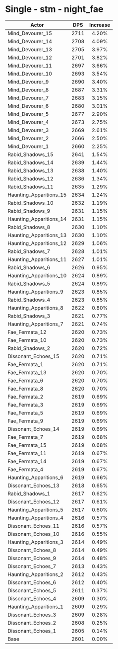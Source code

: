 # Single - stm - night_fae
| Actor | DPS | Increase |
|---|:---:|:---:|
|Mind_Devourer_15|2711|4.20%|
|Mind_Devourer_14|2708|4.09%|
|Mind_Devourer_13|2705|3.97%|
|Mind_Devourer_12|2701|3.82%|
|Mind_Devourer_11|2697|3.66%|
|Mind_Devourer_10|2693|3.54%|
|Mind_Devourer_9|2690|3.40%|
|Mind_Devourer_8|2687|3.31%|
|Mind_Devourer_7|2683|3.15%|
|Mind_Devourer_6|2680|3.01%|
|Mind_Devourer_5|2677|2.90%|
|Mind_Devourer_4|2673|2.75%|
|Mind_Devourer_3|2669|2.61%|
|Mind_Devourer_2|2666|2.50%|
|Mind_Devourer_1|2660|2.25%|
|Rabid_Shadows_15|2641|1.54%|
|Rabid_Shadows_14|2639|1.44%|
|Rabid_Shadows_13|2638|1.40%|
|Rabid_Shadows_12|2636|1.34%|
|Rabid_Shadows_11|2635|1.29%|
|Haunting_Apparitions_15|2634|1.24%|
|Rabid_Shadows_10|2632|1.19%|
|Rabid_Shadows_9|2631|1.15%|
|Haunting_Apparitions_14|2631|1.15%|
|Rabid_Shadows_8|2630|1.10%|
|Haunting_Apparitions_13|2630|1.10%|
|Haunting_Apparitions_12|2629|1.06%|
|Rabid_Shadows_7|2628|1.01%|
|Haunting_Apparitions_11|2627|1.01%|
|Rabid_Shadows_6|2626|0.95%|
|Haunting_Apparitions_10|2624|0.89%|
|Rabid_Shadows_5|2624|0.89%|
|Haunting_Apparitions_9|2623|0.85%|
|Rabid_Shadows_4|2623|0.85%|
|Haunting_Apparitions_8|2622|0.80%|
|Rabid_Shadows_3|2621|0.77%|
|Haunting_Apparitions_7|2621|0.74%|
|Fae_Fermata_12|2620|0.73%|
|Fae_Fermata_10|2620|0.73%|
|Rabid_Shadows_2|2620|0.72%|
|Dissonant_Echoes_15|2620|0.71%|
|Fae_Fermata_1|2620|0.71%|
|Fae_Fermata_13|2620|0.70%|
|Fae_Fermata_6|2620|0.70%|
|Fae_Fermata_8|2620|0.70%|
|Fae_Fermata_2|2619|0.69%|
|Fae_Fermata_3|2619|0.69%|
|Fae_Fermata_5|2619|0.69%|
|Fae_Fermata_9|2619|0.69%|
|Dissonant_Echoes_14|2619|0.69%|
|Fae_Fermata_7|2619|0.68%|
|Fae_Fermata_15|2619|0.68%|
|Fae_Fermata_11|2619|0.67%|
|Fae_Fermata_14|2619|0.67%|
|Fae_Fermata_4|2619|0.67%|
|Haunting_Apparitions_6|2619|0.66%|
|Dissonant_Echoes_13|2618|0.65%|
|Rabid_Shadows_1|2617|0.62%|
|Dissonant_Echoes_12|2617|0.61%|
|Haunting_Apparitions_5|2617|0.60%|
|Haunting_Apparitions_4|2616|0.57%|
|Dissonant_Echoes_11|2616|0.57%|
|Dissonant_Echoes_10|2616|0.55%|
|Haunting_Apparitions_3|2614|0.49%|
|Dissonant_Echoes_8|2614|0.49%|
|Dissonant_Echoes_9|2614|0.48%|
|Dissonant_Echoes_7|2613|0.43%|
|Haunting_Apparitions_2|2612|0.43%|
|Dissonant_Echoes_6|2612|0.40%|
|Dissonant_Echoes_5|2611|0.37%|
|Dissonant_Echoes_4|2609|0.30%|
|Haunting_Apparitions_1|2609|0.29%|
|Dissonant_Echoes_3|2609|0.28%|
|Dissonant_Echoes_2|2608|0.25%|
|Dissonant_Echoes_1|2605|0.14%|
|Base|2601|0.00%|
